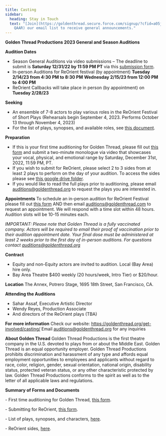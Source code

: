 ```yaml
---
title: Casting
sidebar:
  heading: Stay in Touch
  text: "[Join](https://goldenthread.secure.force.com/signup/?cfid=a05j000000Lsdh\
    QAAR) our email list to receive general announcements."
---
```

**Golden Thread Productions
2023 General and Season Auditions**

**Audition Dates**

* Season General Auditions via video submissions – The deadline to submit is **Saturday 12/31/22 by 11:59 PM PT** via this [submission form](https://docs.google.com/forms/d/e/1FAIpQLSdx6lDBdGfKoFoPp54FqDbyPyj1b3K2Z7FGv9qgaJ8p78PwJg/viewform). 
* In-person Auditions for ReOrient festival (by appointment)
  **Tuesday 2/14/23 from 4:30 PM to 8:30 PM** 
  **Wednesday 2/15/23 from 12:00 PM to 4:00 PM**
* ReOrient Callbacks will take place in person (by appointment) on **Tuesday 2/28/23**

**Seeking**

* An ensemble of 7-8 actors to play various roles in the ReOrient Festival of Short Plays (Rehearsals begin September 4, 2023. Performs October 13 through November 4, 2023)
* For the list of plays, synopses, and available roles, see [this document](https://docs.google.com/document/d/1sKTGE68TLStspicIBnSw4C5oQwMxIO-n/edit). 

**Preparation** 

* If this is your first time auditioning for Golden Thread, please fill out [this form](https://docs.google.com/forms/d/e/1FAIpQLSdx6lDBdGfKoFoPp54FqDbyPyj1b3K2Z7FGv9qgaJ8p78PwJg/viewform) and submit a two-minute monologue via video that showcases your vocal, physical, and emotional range by Saturday, December 31st, 2022, 11:59 PM, PT.
* If you wish to submit for ReOrient, please select 2 to 3 sides from at least 2 plays to perform on the day of your audition. To access the sides please see [this google drive folder](https://drive.google.com/drive/folders/1cFUC0KT6vwc-9VnRLZQ5xz3xAHs5GlPI). 
* If you would like to read the full plays prior to auditioning, please email [auditions@goldenthread.org](auditions@goldenthread.org) to request the plays you are interested in.

**Appointments** 
To schedule an in-person audition for ReOrient Festival please fill out [this form](https://docs.google.com/forms/d/e/1FAIpQLSdENVa7SV4D0mVaZegFva5eNEJX73KT4l5l4p_5z-PDnj-8HQ/viewform) AND then email [auditions@goldenthread.com](auditions@goldenthread.com)  to request an appointment. We will respond with a time slot within 48 hours. Audition slots will be 10-15 minutes each.

*IMPORTANT: Please note that Golden Thread is a fully vaccinated company. Actors will be required to email their proof of vaccination prior to their audition appointment date. Your final dose must be administered at least 2 weeks prior to the first day of in-person auditions. For questions contact auditions@goldenthread.org*

**Contract** 

* Equity and non-Equity actors are invited to audition. Local (Bay Area) hire only.
* Bay Area Theatre $400 weekly (20 hours/week, Intro Tier) or $20/hour. 

**Location**
The Annex, Potrero Stage, 1695 18th Street, San Francisco, CA.

**Attending the Auditions** 

* Sahar Assaf, Executive Artistic Director 
* Wendy Reyes, Production Associate 
* And directors of the ReOrient plays (TBA)

**For more information** 
Check our website: <https://goldenthread.org/get-involved/casting/> 
Email [auditions@goldenthread.org](auditions@goldenthread.org) for any inquiries

**About Golden Thread** 
Golden Thread Productions is the first theatre company in the U.S. devoted to plays from or about the Middle East. Golden Thread is an equal opportunity employer. Golden Thread Productions prohibits discrimination and harassment of any type and affords equal employment opportunities to employees and applicants without regard to race, color, religion, gender, sexual orientation, national origin, disability status, protected veteran status, or any other characteristic protected by law. Golden Thread Productions conforms to the spirit as well as to the letter of all applicable laws and regulations.

**Summary of Forms and Documents** 

\- First time auditioning for Golden Thread, [this form](https://docs.google.com/forms/d/e/1FAIpQLSdx6lDBdGfKoFoPp54FqDbyPyj1b3K2Z7FGv9qgaJ8p78PwJg/viewform). 

\- Submitting for ReOrient, [this form](https://docs.google.com/forms/d/e/1FAIpQLSdENVa7SV4D0mVaZegFva5eNEJX73KT4l5l4p_5z-PDnj-8HQ/viewform).

\- List of plays, synopses, and characters, [here](https://docs.google.com/document/d/1sKTGE68TLStspicIBnSw4C5oQwMxIO-n/edit). 

\- ReOrient sides, [here](https://drive.google.com/drive/folders/1cFUC0KT6vwc-9VnRLZQ5xz3xAHs5GlPI).